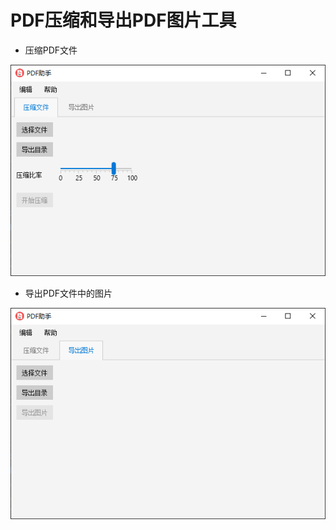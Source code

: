 # PDF压缩和导出PDF图片工具

- 压缩PDF文件

![Compress.png](images/Compress.png)

- 导出PDF文件中的图片

![Export.png.png](images/Export.png)
